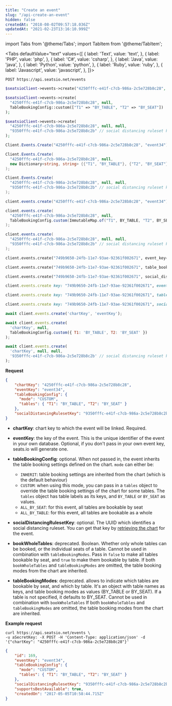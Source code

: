 ```yaml
---
title: "Create an event"
slug: "/api-create-an-event"
hidden: false
createdAt: "2018-08-02T09:57:18.036Z"
updatedAt: "2021-02-23T13:16:10.999Z"
---
```


import Tabs from '@theme/Tabs';
import TabItem from '@theme/TabItem';



<Tabs 
  defaultValue="text"
  values={[
{ label: 'Text', value: 'text', },
{ label: 'PHP', value: 'php', },
{ label: 'C#', value: 'csharp', },
{ label: 'Java', value: 'java', },
{ label: 'Python', value: 'python', },
{ label: 'Ruby', value: 'ruby', },
{ label: 'Javascript', value: 'javascript', },
]}>
<TabItem value='text'>

```text
POST https://api.seatsio.net/events
```

</TabItem>
<TabItem value='php'>

```php
$seatsioClient->events->create("4250fffc-e41f-c7cb-986a-2c5e728b8c28", "event34");

$seatsioClient->events->create(
  "4250fffc-e41f-c7cb-986a-2c5e728b8c28", null,
  TableBookingConfig::custom(["T1" => "BY_TABLE", "T2" => "BY_SEAT"])
);

$seatsioClient->events->create(
  "4250fffc-e41f-c7cb-986a-2c5e728b8c28", null, null,
  "9350fffc-e41f-c7cb-986a-2c5e728b8c2b" // social distancing ruleset key
);
```

</TabItem>
<TabItem value='csharp'>

```csharp
Client.Events.Create("4250fffc-e41f-c7cb-986a-2c5e728b8c28", "event34");

Client.Events.Create(
  "4250fffc-e41f-c7cb-986a-2c5e728b8c28", null,
  new Dictionary<string, string> {{"T1", "BY_TABLE"}, {"T2", "BY_SEAT"}}
);

Client.Events.Create(
  "4250fffc-e41f-c7cb-986a-2c5e728b8c28", null, null,
  "9350fffc-e41f-c7cb-986a-2c5e728b8c2b" // social distancing ruleset key
);
```

</TabItem>
<TabItem value='java'>

```java
client.events.create("4250fffc-e41f-c7cb-986a-2c5e728b8c28", "event34");

client.events.create(
  "4250fffc-e41f-c7cb-986a-2c5e728b8c28", null,
  TableBookingConfig.custom(ImmutableMap.of("T1", BY_TABLE, "T2", BY_SEAT))
);

client.events.create(
  "4250fffc-e41f-c7cb-986a-2c5e728b8c28", null, null,
  "9350fffc-e41f-c7cb-986a-2c5e728b8c2b" // social distancing ruleset key
);
```

</TabItem>
<TabItem value='python'>

```python
client.events.create("749b9650-24fb-11e7-93ae-92361f002671", event_key="event34")

client.events.create("749b9650-24fb-11e7-93ae-92361f002671", table_booking_config=TableBookingConfig.custom({"T1": "BY_TABLE", "T2": "BY_SEAT"}))

client.events.create("749b9650-24fb-11e7-93ae-92361f002671", social_distancing_ruleset_key="9350fffc-e41f-c7cb-986a-2c5e728b8c2b")
```

</TabItem>
<TabItem value='ruby'>

```ruby
client.events.create key: "749b9650-24fb-11e7-93ae-92361f002671", event_key: "event34"

client.events.create key: "749b9650-24fb-11e7-93ae-92361f002671", table_booking_config: Seatsio::TableBookingConfig::custom({'T1' => 'BY_TABLE', 'T2' => 'BY_SEAT'})

client.events.create key: "749b9650-24fb-11e7-93ae-92361f002671", social_distancing_ruleset_key: "9350fffc-e41f-c7cb-986a-2c5e728b8c2b"
```

</TabItem>
<TabItem value='javascript'>

```javascript
await client.events.create('chartKey', 'eventKey');

await client.events.create(
  'chartKey', null,
  TableBookingConfig.custom({ T1: 'BY_TABLE', T2: 'BY_SEAT' })
);

await client.events.create(
  'chartKey', null, null,
  '9350fffc-e41f-c7cb-986a-2c5e728b8c2b' // social distancing ruleset key
);
```

</TabItem>
</Tabs>


**Request**
```json
{
    "chartKey": "4250fffc-e41f-c7cb-986a-2c5e728b8c28",
    "eventKey": "event34",
    "tableBookingConfig": {
      "mode": "CUSTOM",
      "tables": { "T1": "BY_TABLE", "T2": "BY_SEAT" }
    },
    "socialDistancingRulesetKey": "9350fffc-e41f-c7cb-986a-2c5e728b8c2b"
}
```
* **chartKey**: chart key to which the event will be linked. Required.

* **eventKey**: the key of the event. This is the unique identifier of the event in your own database. Optional, if you don't pass in your own event key, seats.io will generate one.

* **tableBookingConfig**: optional. When not passed in, the event inherits the table booking settings defined on the chart. `mode` can either be:
  - `INHERIT`: table booking settings are inherited from the chart (which is the default behaviour)
  - `CUSTOM`: when using this mode, you can pass in a `tables` object to override the table booking settings of the chart for some tables.  The `tables` object has table labels as its keys, and `BY_TABLE` or `BY_SEAT` as values.
  - `ALL_BY_SEAT`: for this event, all tables are bookable by seat
  - `ALL_BY_TABLE`:  for this event, all tables are bookable as a whole

* **socialDistancingRulesetKey**: optional. The UUID which identifies a social distancing ruleset. You can get that key by [retrieving the chart](api-retrieve-a-chart) for the event.

* **bookWholeTables**: deprecated. Boolean. Whether only whole tables can be booked, or the individual seats of a table. Cannot be used in combination with `tableBookingModes`. Pass in `false` to make all tables bookable by seat, and `true` to make them bookable by table.
If both `bookWholeTables` and `tableBookingModes` are omitted, the table booking modes from the chart are inherited.

* **tableBookingModes**: deprecated. allows to indicate which tables are bookable by seat, and which by table. It's an object with table names as keys, and table booking modes as values (BY_TABLE or BY_SEAT). If a table is not specified, it defaults to BY_SEAT. Cannot be used in combination with `bookWholeTables` 
If both `bookWholeTables` and `tableBookingModes` are omitted, the table booking modes from the chart are inherited.

**Example request**
```curl
curl https://api.seatsio.net/events \
-u aSecretKey: -X POST -H 'Content-Type: application/json' -d '{"chartKey": "4250fffc-e41f-c7cb-986a-2c5e728b8c28"}'
```

```json
{
    "id": 169,
    "eventKey": "event34",
    "tableBookingConfig": {
      "mode": "CUSTOM",
      "tables": { "T1": "BY_TABLE", "T2": "BY_SEAT" }
    },
    "socialDistancingRulesetKey": "9350fffc-e41f-c7cb-986a-2c5e728b8c2b",
    "supportsBestAvailable": true,
    "createdOn": "2017-05-05T10:58:44.715Z"
}
```
